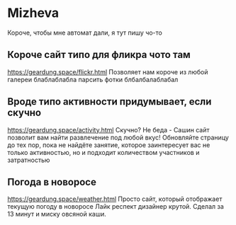 # Mizheva
Короче, чтобы мне автомат дали, я тут пишу чо-то

## Короче сайт типо для фликра чото там
https://geardung.space/flickr.html
Позволяет нам короче из любой галереи блаблаблабла парсить фотки блбалбалаблабал

## Вроде типо активности придумывает, если скучно
https://geardung.space/activity.html
Скучно? Не беда - Сашин сайт позволит вам найти развлечение под любой вкус!
Обновляйте страницу до тех пор, пока не найдёте занятие, которое заинтересует вас не только активностью, но и подходит количеством участников и затратностью


## Погода в новоросе
https://geardung.space/weather.html
Просто сайт, который отображает текущую погоду в новоросе Лайк респект дизайнер крутой.
Сделал за 13 минут и миску овсяной каши.